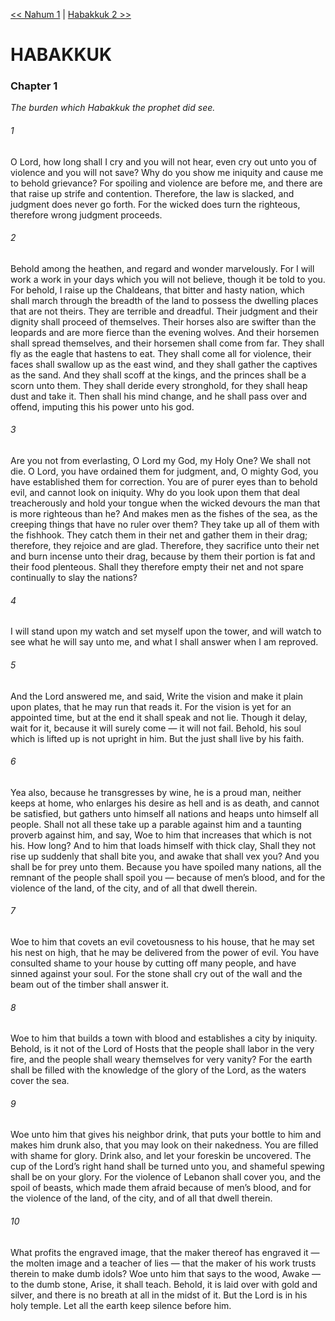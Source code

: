 [<< Nahum 1](../Nahum/Nahum%201.md)  |  [Habakkuk 2 >>](Habakkuk%202.md)

# HABAKKUK
### Chapter 1

*The burden which Habakkuk the prophet did see.*

###### 1
O Lord, how long shall I cry and you will not hear, even cry out unto you of violence and you will not save? Why do you show me iniquity and cause me to behold grievance? For spoiling and violence are before me, and there are that raise up strife and contention. Therefore, the law is slacked, and judgment does never go forth. For the wicked does turn the righteous, therefore wrong judgment proceeds.

###### 2
Behold among the heathen, and regard and wonder marvelously. For I will work a work in your days which you will not believe, though it be told to you. For behold, I raise up the Chaldeans, that bitter and hasty nation, which shall march through the breadth of the land to possess the dwelling places that are not theirs. They are terrible and dreadful. Their judgment and their dignity shall proceed of themselves. Their horses also are swifter than the leopards and are more fierce than the evening wolves. And their horsemen shall spread themselves, and their horsemen shall come from far. They shall fly as the eagle that hastens to eat. They shall come all for violence, their faces shall swallow up as the east wind, and they shall gather the captives as the sand. And they shall scoff at the kings, and the princes shall be a scorn unto them. They shall deride every stronghold, for they shall heap dust and take it. Then shall his mind change, and he shall pass over and offend, imputing this his power unto his god.

###### 3
Are you not from everlasting, O Lord my God, my Holy One? We shall not die. O Lord, you have ordained them for judgment, and, O mighty God, you have established them for correction. You are of purer eyes than to behold evil, and cannot look on iniquity. Why do you look upon them that deal treacherously and hold your tongue when the wicked devours the man that is more righteous than he? And makes men as the fishes of the sea, as the creeping things that have no ruler over them? They take up all of them with the fishhook. They catch them in their net and gather them in their drag; therefore, they rejoice and are glad. Therefore, they sacrifice unto their net and burn incense unto their drag, because by them their portion is fat and their food plenteous. Shall they therefore empty their net and not spare continually to slay the nations?

###### 4
I will stand upon my watch and set myself upon the tower, and will watch to see what he will say unto me, and what I shall answer when I am reproved.

###### 5
And the Lord answered me, and said, Write the vision and make it plain upon plates, that he may run that reads it. For the vision is yet for an appointed time, but at the end it shall speak and not lie. Though it delay, wait for it, because it will surely come — it will not fail. Behold, his soul which is lifted up is not upright in him. But the just shall live by his faith.

###### 6
Yea also, because he transgresses by wine, he is a proud man, neither keeps at home, who enlarges his desire as hell and is as death, and cannot be satisfied, but gathers unto himself all nations and heaps unto himself all people. Shall not all these take up a parable against him and a taunting proverb against him, and say, Woe to him that increases that which is not his. How long? And to him that loads himself with thick clay, Shall they not rise up suddenly that shall bite you, and awake that shall vex you? And you shall be for prey unto them. Because you have spoiled many nations, all the remnant of the people shall spoil you — because of men’s blood, and for the violence of the land, of the city, and of all that dwell therein.

###### 7
Woe to him that covets an evil covetousness to his house, that he may set his nest on high, that he may be delivered from the power of evil. You have consulted shame to your house by cutting off many people, and have sinned against your soul. For the stone shall cry out of the wall and the beam out of the timber shall answer it.

###### 8
Woe to him that builds a town with blood and establishes a city by iniquity. Behold, is it not of the Lord of Hosts that the people shall labor in the very fire, and the people shall weary themselves for very vanity? For the earth shall be filled with the knowledge of the glory of the Lord, as the waters cover the sea.

###### 9
Woe unto him that gives his neighbor drink, that puts your bottle to him and makes him drunk also, that you may look on their nakedness. You are filled with shame for glory. Drink also, and let your foreskin be uncovered. The cup of the Lord’s right hand shall be turned unto you, and shameful spewing shall be on your glory. For the violence of Lebanon shall cover you, and the spoil of beasts, which made them afraid because of men’s blood, and for the violence of the land, of the city, and of all that dwell therein.

###### 10
What profits the engraved image, that the maker thereof has engraved it — the molten image and a teacher of lies — that the maker of his work trusts therein to make dumb idols? Woe unto him that says to the wood, Awake — to the dumb stone, Arise, it shall teach. Behold, it is laid over with gold and silver, and there is no breath at all in the midst of it. But the Lord is in his holy temple. Let all the earth keep silence before him.